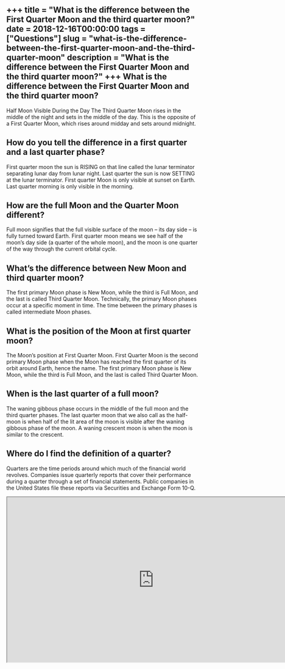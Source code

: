 +++
title = "What is the difference between the First Quarter Moon and the third quarter moon?"
date = 2018-12-16T00:00:00
tags = ["Questions"]
slug = "what-is-the-difference-between-the-first-quarter-moon-and-the-third-quarter-moon"
description = "What is the difference between the First Quarter Moon and the third quarter moon?"
+++
What is the difference between the First Quarter Moon and the third quarter moon?
---------------------------------------------------------------------------------

Half Moon Visible During the Day The Third Quarter Moon rises in the middle of the night and sets in the middle of the day. This is the opposite of a First Quarter Moon, which rises around midday and sets around midnight.

How do you tell the difference in a first quarter and a last quarter phase?
---------------------------------------------------------------------------

First quarter moon the sun is RISING on that line called the lunar terminator separating lunar day from lunar night. Last quarter the sun is now SETTING at the lunar terminator. First quarter Moon is only visible at sunset on Earth. Last quarter morning is only visible in the morning.

How are the full Moon and the Quarter Moon different?
-----------------------------------------------------

Full moon signifies that the full visible surface of the moon – its day side – is fully turned toward Earth. First quarter moon means we see half of the moon’s day side (a quarter of the whole moon), and the moon is one quarter of the way through the current orbital cycle.

What’s the difference between New Moon and third quarter moon?
--------------------------------------------------------------

The first primary Moon phase is New Moon, while the third is Full Moon, and the last is called Third Quarter Moon. Technically, the primary Moon phases occur at a specific moment in time. The time between the primary phases is called intermediate Moon phases.

What is the position of the Moon at first quarter moon?
-------------------------------------------------------

The Moon’s position at First Quarter Moon. First Quarter Moon is the second primary Moon phase when the Moon has reached the first quarter of its orbit around Earth, hence the name. The first primary Moon phase is New Moon, while the third is Full Moon, and the last is called Third Quarter Moon.

When is the last quarter of a full moon?
----------------------------------------

The waning gibbous phase occurs in the middle of the full moon and the third quarter phases. The last quarter moon that we also call as the half-moon is when half of the lit area of the moon is visible after the waning gibbous phase of the moon. A waning crescent moon is when the moon is similar to the crescent.

Where do I find the definition of a quarter?
--------------------------------------------

Quarters are the time periods around which much of the financial world revolves. Companies issue quarterly reports that cover their performance during a quarter through a set of financial statements. Public companies in the United States file these reports via Securities and Exchange Form 10-Q.

<iframe allow="accelerometer; autoplay; clipboard-write; encrypted-media; gyroscope; picture-in-picture" allowfullscreen="" class="__youtube_prefs__  epyt-is-override  no-lazyload" data-no-lazy="1" data-origheight="433" data-origwidth="770" data-skipgform_ajax_framebjll="" height="433" id="_ytid_14679" loading="lazy" src="https://www.youtube.com/embed/76-HAqNKqKA?enablejsapi=1&autoplay=0&cc_load_policy=0&cc_lang_pref=&iv_load_policy=1&loop=0&modestbranding=0&rel=1&fs=1&playsinline=0&autohide=2&theme=dark&color=red&controls=1&" title="YouTube player" width="770"></iframe>